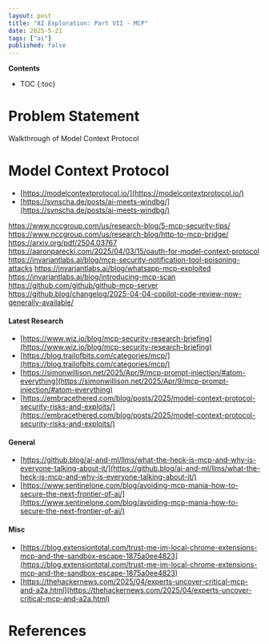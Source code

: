 ```yaml
---
layout: post
title: "AI Exploration: Part VII - MCP"
date: 2025-5-21
tags: ["ai"]
published: false
---
```


**Contents**
* TOC
{:toc}

# Problem Statement
Walkthrough of Model Context Protocol

# Model Context Protocol
* [https://modelcontextprotocol.io/](https://modelcontextprotocol.io/)
* [https://svnscha.de/posts/ai-meets-windbg/](https://svnscha.de/posts/ai-meets-windbg/)

https://www.nccgroup.com/us/research-blog/5-mcp-security-tips/
https://www.nccgroup.com/us/research-blog/http-to-mcp-bridge/
https://arxiv.org/pdf/2504.03767
https://aaronparecki.com/2025/04/03/15/oauth-for-model-context-protocol
https://invariantlabs.ai/blog/mcp-security-notification-tool-poisoning-attacks
https://invariantlabs.ai/blog/whatsapp-mcp-exploited
https://invariantlabs.ai/blog/introducing-mcp-scan
https://github.com/github/github-mcp-server
https://github.blog/changelog/2025-04-04-copilot-code-review-now-generally-available/

#### Latest Research
* [https://www.wiz.io/blog/mcp-security-research-briefing](https://www.wiz.io/blog/mcp-security-research-briefing)
* [https://blog.trailofbits.com/categories/mcp/](https://blog.trailofbits.com/categories/mcp/)
* [https://simonwillison.net/2025/Apr/9/mcp-prompt-injection/#atom-everything](https://simonwillison.net/2025/Apr/9/mcp-prompt-injection/#atom-everything)
* [https://embracethered.com/blog/posts/2025/model-context-protocol-security-risks-and-exploits/](https://embracethered.com/blog/posts/2025/model-context-protocol-security-risks-and-exploits/)

#### General
* [https://github.blog/ai-and-ml/llms/what-the-heck-is-mcp-and-why-is-everyone-talking-about-it/](https://github.blog/ai-and-ml/llms/what-the-heck-is-mcp-and-why-is-everyone-talking-about-it/)
* [https://www.sentinelone.com/blog/avoiding-mcp-mania-how-to-secure-the-next-frontier-of-ai/](https://www.sentinelone.com/blog/avoiding-mcp-mania-how-to-secure-the-next-frontier-of-ai/)

#### Misc
* [https://blog.extensiontotal.com/trust-me-im-local-chrome-extensions-mcp-and-the-sandbox-escape-1875a0ee4823](https://blog.extensiontotal.com/trust-me-im-local-chrome-extensions-mcp-and-the-sandbox-escape-1875a0ee4823)
* [https://thehackernews.com/2025/04/experts-uncover-critical-mcp-and-a2a.html](https://thehackernews.com/2025/04/experts-uncover-critical-mcp-and-a2a.html)


# References
[^1]: []()